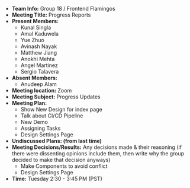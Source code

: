 * **Team Info:** Group 18 / Frontend Flamingos
* **Meeting Title:** Progress Reports
* **Present Members:**
  - Kunal Singla
  - Amal Kaduwela
  - Yue Zhuo
  - Avinash Nayak
  - Matthew Jiang
  - Anokhi Mehta
  - Angel Martinez
  - Sergio Talavera
* **Absent Members:**
  - Anudeep Alam
* **Meeting location:** Zoom
* **Meeting Subject:** Progress Updates
* **Meeting Plan:**
  - Show New Design for index page
  - Talk about CI/CD Pipeline
  - New Demo
  - Assigning Tasks
  - Design Settings Page
* **Undiscussed Plans: (from last time)**
* **Meeting Decisions/Results:** Any decisions made & their reasoning (if there were dissenting opinions include them, then write why the group decided to make that decision anyways)
  - Make Components to avoid conflict 
  - Design Settings Page
* **Time:** Tuesday 2:30 - 3:45 PM (PST)